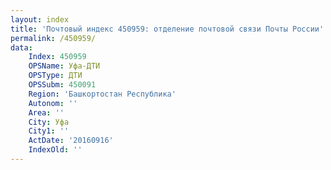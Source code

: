 ```yaml
---
layout: index
title: 'Почтовый индекс 450959: отделение почтовой связи Почты России'
permalink: /450959/
data:
    Index: 450959
    OPSName: Уфа-ДТИ
    OPSType: ДТИ
    OPSSubm: 450091
    Region: 'Башкортостан Республика'
    Autonom: ''
    Area: ''
    City: Уфа
    City1: ''
    ActDate: '20160916'
    IndexOld: ''
---
```

